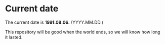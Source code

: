 # Current date

The current date is **1991.08.06.** (YYYY.MM.DD.)

This repository will be good when the world ends, so we will know how long it lasted.